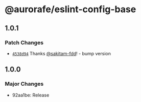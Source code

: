 # @aurorafe/eslint-config-base

## 1.0.1

### Patch Changes

- [`4538d94`](https://github.com/aurorafe/ftc/commit/4538d947c834a2dc56792acf7ee7e0be3623ceed) Thanks [@sakitam-fdd](https://github.com/sakitam-fdd)! - bump version

## 1.0.0

### Major Changes

- 92aa1be: Release
